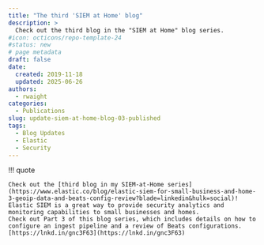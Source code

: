 ```yaml
---
title: "The third 'SIEM at Home' blog"
description: >
  Check out the third blog in the "SIEM at Home" blog series.
#icon: octicons/repo-template-24
#status: new
# page metadata
draft: false
date:
  created: 2019-11-18
  updated: 2025-06-26
authors:
  - rwaight
categories:
  - Publications
slug: update-siem-at-home-blog-03-published
tags:
  - Blog Updates
  - Elastic
  - Security
---
```


<!--- https://www.linkedin.com/posts/waight_elastic-siem-for-small-business-and-home-activity-6602246931752325120-MclP?utm_source=share&utm_medium=member_desktop&rcm=ACoAAAax-g8BYMrLGPf5bJj2GY-2yGmSnbPhzzY --->

!!! quote

    Check out the [third blog in my SIEM-at-Home series](https://www.elastic.co/blog/elastic-siem-for-small-business-and-home-3-geoip-data-and-beats-config-review?blade=linkedin&hulk=social)! 
    Elastic SIEM is a great way to provide security analytics and monitoring capabilities to small businesses and homes. 
    Check out Part 3 of this blog series, which includes details on how to configure an ingest pipeline and a review of Beats configurations. [https://lnkd.in/gnc3F63](https://lnkd.in/gnc3F63)

<!--- https://www.elastic.co/blog/elastic-siem-for-small-business-and-home-3-geoip-data-and-beats-config-review?blade=linkedin&hulk=social --->
